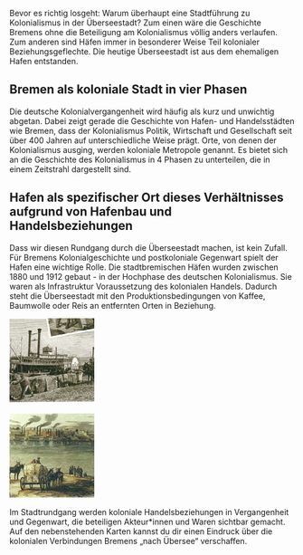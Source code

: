 
Bevor es richtig losgeht: Warum überhaupt eine Stadtführung zu Kolonialismus
in der Überseestadt? Zum einen wäre die Geschichte Bremens ohne die Beteiligung
am Kolonialismus völlig anders verlaufen. Zum anderen sind Häfen immer in
besonderer Weise Teil kolonialer Beziehungsgeflechte. Die heutige Überseestadt ist
aus dem ehemaligen Hafen entstanden.

## Bremen als koloniale Stadt in vier Phasen

Die deutsche Kolonialvergangenheit wird häufig als kurz und unwichtig abgetan.
Dabei zeigt gerade die Geschichte von Hafen- und Handelsstädten wie Bremen, dass
der Kolonialismus Politik, Wirtschaft und Gesellschaft seit über 400 Jahren auf
unterschiedliche Weise prägt. Orte, von denen der Kolonialismus ausging, werden
koloniale Metropole genannt. Es bietet sich an die Geschichte des Kolonialismus
in 4 Phasen zu unterteilen, die in einem Zeitstrahl dargestellt sind.

## Hafen als spezifischer Ort dieses Verhältnisses aufgrund von Hafenbau und Handelsbeziehungen

Dass wir diesen Rundgang durch die Überseestadt machen, ist kein Zufall. Für Bremens
Kolonialgeschichte und postkoloniale Gegenwart spielt der Hafen eine wichtige Rolle.
Die stadtbremischen Häfen wurden zwischen 1880 und 1912 gebaut - in der Hochphase
des deutschen Kolonialismus. Sie waren als Infrastruktur Voraussetzung des kolonialen
Handels. Dadurch steht die Überseestadt mit den Produktionsbedingungen von Kaffee,
Baumwolle oder Reis an entfernten Orten in Beziehung.

![Laden und Löschen, Memphis](./data/content/images/mini/memphis.png "Beladen der Missisippi Dampfer in Memphis")

![Landeplatz Little Rock](./data/content/images/mini/little_rock.png "Landeplatz Little Rock, Arkansas")

Im Stadtrundgang werden koloniale Handelsbeziehungen in Vergangenheit und Gegenwart,
die beteiligen Akteur*innen und Waren sichtbar gemacht. Auf den nebenstehenden Karten
kannst du dir einen Eindruck über die kolonialen Verbindungen Bremens „nach
Übersee“ verschaffen.
